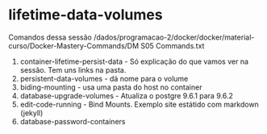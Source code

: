 # lifetime-data-volumes

Comandos dessa sessão
/dados/programacao-2/docker/docker/material-curso/Docker-Mastery-Commands/DM S05 Commands.txt


1. container-lifetime-persist-data - Só explicação do que vamos ver na sessão. Tem uns links na pasta.
1. persistent-data-volumes - dá nome para o volume
1. biding-mounting - usa uma pasta do host no container
1. database-upgrade-volumes - Atualiza o postgre 9.6.1 para 9.6.2
1. edit-code-running - Bind Mounts. Exemplo site estátido com markdown (jekyll)
1. database-password-containers


